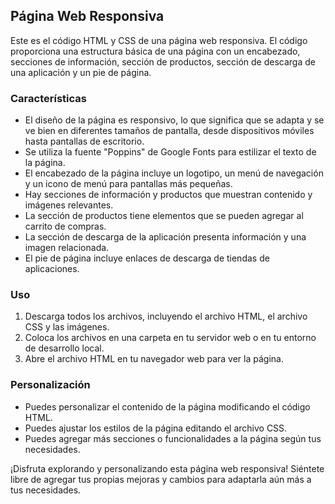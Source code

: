## Página Web Responsiva

Este es el código HTML y CSS de una página web responsiva. El código proporciona una estructura básica de una página con un encabezado, secciones de información, sección de productos, sección de descarga de una aplicación y un pie de página.

### Características

- El diseño de la página es responsivo, lo que significa que se adapta y se ve bien en diferentes tamaños de pantalla, desde dispositivos móviles hasta pantallas de escritorio.
- Se utiliza la fuente "Poppins" de Google Fonts para estilizar el texto de la página.
- El encabezado de la página incluye un logotipo, un menú de navegación y un icono de menú para pantallas más pequeñas.
- Hay secciones de información y productos que muestran contenido y imágenes relevantes.
- La sección de productos tiene elementos que se pueden agregar al carrito de compras.
- La sección de descarga de la aplicación presenta información y una imagen relacionada.
- El pie de página incluye enlaces de descarga de tiendas de aplicaciones.

### Uso

1. Descarga todos los archivos, incluyendo el archivo HTML, el archivo CSS y las imágenes.
2. Coloca los archivos en una carpeta en tu servidor web o en tu entorno de desarrollo local.
3. Abre el archivo HTML en tu navegador web para ver la página.

### Personalización

- Puedes personalizar el contenido de la página modificando el código HTML.
- Puedes ajustar los estilos de la página editando el archivo CSS.
- Puedes agregar más secciones o funcionalidades a la página según tus necesidades.

¡Disfruta explorando y personalizando esta página web responsiva! Siéntete libre de agregar tus propias mejoras y cambios para adaptarla aún más a tus necesidades.
